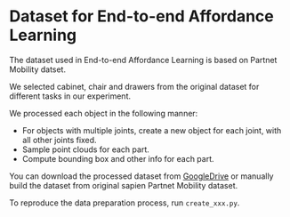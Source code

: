 # Dataset for End-to-end Affordance Learning

The dataset used in End-to-end Affordance Learning is based on Partnet Mobility datset.

We selected cabinet, chair and drawers from the original dataset for different tasks in our experiment.

We processed each object in the following manner:

- For objects with multiple joints, create a new object for each joint, with all other joints fixed.
- Sample point clouds for each part.
- Compute bounding box and other info for each part.

You can download the processed dataset from [GoogleDrive](https://drive.google.com/file/d/1PfMZ9KzLn2Z8mbGq9HfW58u6BnuDGT3W/view?usp=share_link) or manually build the dataset from original sapien Partnet Mobility dataset.

To reproduce the data preparation process, run `create_xxx.py`.